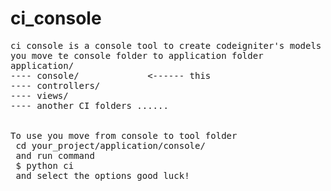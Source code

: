 # ci_console
<pre>
ci console is a console tool to create codeigniter's models and controllers
you move te console folder to application folder
application/
---- console/             <------ this
---- controllers/
---- views/
---- another CI folders ......


To use you move from console to tool folder
 cd your_project/application/console/
 and run command
 $ python ci 
 and select the options good luck!
</pre>
